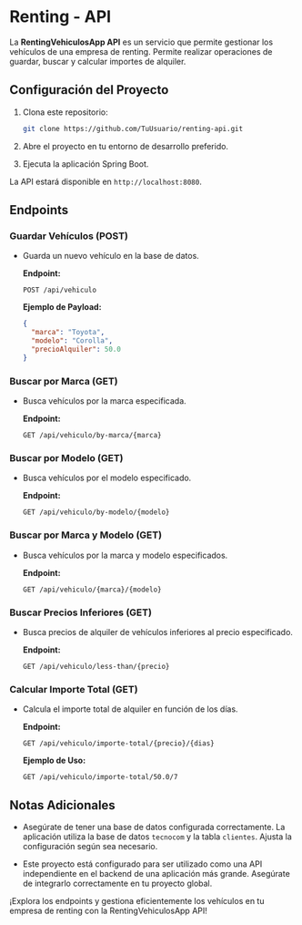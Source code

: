 # Renting - API

La **RentingVehiculosApp API** es un servicio que permite gestionar los vehículos de una empresa de renting. Permite realizar operaciones de guardar, buscar y calcular importes de alquiler.

## Configuración del Proyecto

1. Clona este repositorio:

   ```bash
   git clone https://github.com/TuUsuario/renting-api.git
   ```

2. Abre el proyecto en tu entorno de desarrollo preferido.

3. Ejecuta la aplicación Spring Boot.

La API estará disponible en `http://localhost:8080`.

## Endpoints

### Guardar Vehículos (POST)

- Guarda un nuevo vehículo en la base de datos.

   **Endpoint:**
   ```
   POST /api/vehiculo
   ```

   **Ejemplo de Payload:**
   ```json
   {
     "marca": "Toyota",
     "modelo": "Corolla",
     "precioAlquiler": 50.0
   }
   ```

### Buscar por Marca (GET)

- Busca vehículos por la marca especificada.

   **Endpoint:**
   ```
   GET /api/vehiculo/by-marca/{marca}
   ```

### Buscar por Modelo (GET)

- Busca vehículos por el modelo especificado.

   **Endpoint:**
   ```
   GET /api/vehiculo/by-modelo/{modelo}
   ```

### Buscar por Marca y Modelo (GET)

- Busca vehículos por la marca y modelo especificados.

   **Endpoint:**
   ```
   GET /api/vehiculo/{marca}/{modelo}
   ```

### Buscar Precios Inferiores (GET)

- Busca precios de alquiler de vehículos inferiores al precio especificado.

   **Endpoint:**
   ```
   GET /api/vehiculo/less-than/{precio}
   ```

### Calcular Importe Total (GET)

- Calcula el importe total de alquiler en función de los días.

   **Endpoint:**
   ```
   GET /api/vehiculo/importe-total/{precio}/{dias}
   ```

   **Ejemplo de Uso:**
   ```
   GET /api/vehiculo/importe-total/50.0/7
   ```

## Notas Adicionales

- Asegúrate de tener una base de datos configurada correctamente. La aplicación utiliza la base de datos `tecnocom` y la tabla `clientes`. Ajusta la configuración según sea necesario.

- Este proyecto está configurado para ser utilizado como una API independiente en el backend de una aplicación más grande. Asegúrate de integrarlo correctamente en tu proyecto global.

¡Explora los endpoints y gestiona eficientemente los vehículos en tu empresa de renting con la RentingVehiculosApp API!
